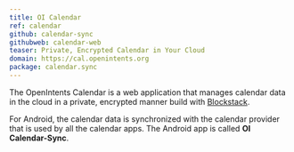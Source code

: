 ```yaml
---
title: OI Calendar
ref: calendar
github: calendar-sync
githubweb: calendar-web
teaser: Private, Encrypted Calendar in Your Cloud
domain: https://cal.openintents.org
package: calendar.sync
---
```


The OpenIntents Calendar is a web application that manages calendar data in the cloud
in a private, encrypted manner build with [Blockstack](https://blockstack.org).

For Android, the calendar data is synchronized with the calendar provider that is used by all the calendar apps. The Android app is called **OI Calendar-Sync**.
